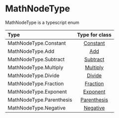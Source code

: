 
# MathNodeType

MathNodeType is a typescript enum

| Type                     |        Type for class        |
|:-------------------------|:----------------------------:|
| MathNodeType.Constant    |    [Constant](./constant)    |
| MathNodeType.Add         |         [Add](./add)         |
| MathNodeType.Subtract    |    [Subtract](./subtract)    |
| MathNodeType.Multiply    |    [Multiply](./multiply)    |
| MathNodeType.Divide      |      [Divide](./divide)      |
| MathNodeType.Fraction    |    [Fraction](./fraction)    |
| MathNodeType.Exponent    |    [Exponent](./exponent)    |
| MathNodeType.Parenthesis | [Parenthesis](./parenthesis) |
| MathNodeType.Negative    |    [Negative](./negative)    |
